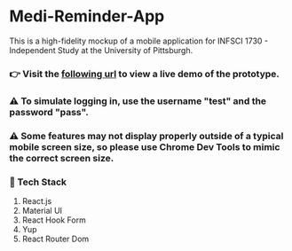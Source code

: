 # Medi-Reminder-App

This is a high-fidelity mockup of a mobile application for INFSCI 1730 - Independent Study at the University of Pittsburgh.

### :point_right: Visit the [following url](https://medi-reminder-app.vercel.app/) to view a live demo of the prototype.

### :warning: To simulate logging in, use the username "test" and the password "pass".

### :warning: Some features may not display properly outside of a typical mobile screen size, so please use Chrome Dev Tools to mimic the correct screen size.

### 🧰 Tech Stack 
1. React.js
2. Material UI
3. React Hook Form
4. Yup
5. React Router Dom
